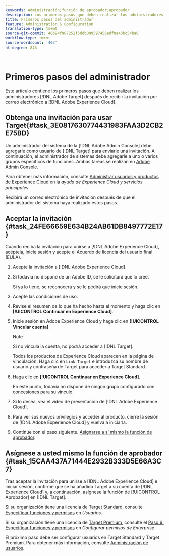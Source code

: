 ```yaml
---
keywords: Administración;función de aprobador;aprobador
description: Los primeros pasos que deben realizar los administradores de Adobe Target después de recibir la invitación por correo electrónico al Adobe Experience Cloud.
title: Primeros pasos del administrador
feature: Administration & Configuration
translation-type: tm+mt
source-git-commit: 48b94f967252f5ddb009597456edf0a43bc54ba6
workflow-type: tm+mt
source-wordcount: '403'
ht-degree: 84%

---
```



# Primeros pasos del administrador

Este artículo contiene los primeros pasos que deben realizar los administradores [!DNL Adobe Target] después de recibir la invitación por correo electrónico a [!DNL Adobe Experience Cloud].

## Obtenga una invitación para usar Target{#task_3E0817630774431983FAA3D2CB2E75BD}

Un administrador del sistema de la [!DNL Adobe Admin Console] debe agregarle como usuario de [!DNL Target] para enviarle una invitación. A continuación, el administrador de sistemas debe agregarle a uno o varios grupos específicos de funciones. Ambas tareas se realizan en [Adobe Admin Console](https://adminconsole.adobe.com).

Para obtener más información, consulte [Administrar usuarios y productos de Experience Cloud](https://experienceleague.adobe.com/docs/core-services/interface/manage-users-and-products/admin-getting-started.html) en la *ayuda de Experience Cloud y servicios principales*.

Recibirá un correo electrónico de invitación después de que el administrador del sistema haya realizado estos pasos.

## Aceptar la invitación {#task_24FE66659E634B24AB61DB8497772E17}

Cuando reciba la invitación para unirse a [!DNL Adobe Experience Cloud], acéptela, inicie sesión y acepte el Acuerdo de licencia del usuario final (EULA).

1. Acepte la invitación a [!DNL Adobe Experience Cloud].
1. Si todavía no dispone de un Adobe ID, se le solicitará que lo cree.

   Si ya lo tiene, se reconocerá y se le pedirá que inicie sesión.
1. Acepte las condiciones de uso.
1. Revise el resumen de lo que ha hecho hasta el momento y haga clic en **[!UICONTROL Continuar en Experience Cloud]**.
1. Inicie sesión en Adobe Experience Cloud y haga clic en **[!UICONTROL Vincular cuenta]**.

   >[!NOTE]
   >
   >Si no vincula la cuenta, no podrá acceder a [!DNL Target].

   Todos los productos de Experience Cloud aparecen en la página de vinculación. Haga clic en `Link Target` e introduzca su nombre de usuario y contraseña de Target para acceder a Target Standard.
1. Haga clic en **[!UICONTROL Continuar en Experience Cloud]**.

   En este punto, todavía no dispone de ningún grupo configurado con concesiones para su vínculo.
1. Si lo desea, vea el vídeo de presentación de [!DNL Adobe Experience Cloud].
1. Para ver sus nuevos privilegios y acceder al producto, cierre la sesión de [!DNL Adobe Experience Cloud] y vuelva a iniciarla.
1. Continúe con el paso siguiente. [Asignarse a sí mismo la función de aprobador](/help/administrating-target/start-target.md#task_15CAA437A71444E2932B333D5E66A3C7).

## Asígnese a usted mismo la función de aprobador {#task_15CAA437A71444E2932B333D5E66A3C7}

Tras aceptar la invitación para unirse a [!DNL Adobe Experience Cloud] e iniciar sesión, confirme que se ha añadido Target a su cuenta de [!DNL Experience Cloud] y, a continuación, asígnese la función de [!UICONTROL Aprobador] en [!DNL Target].

Si su organización tiene una licencia [de Target Standard](/help/c-intro/intro.md#section_ACD5EFF17AAB4E979CBEFA0145CCD905), consulte [Especificar funciones y permisos](/help/administrating-target/c-user-management/c-user-management/user-management.md#roles-permissions) en *Usuarios*.

Si su organización tiene una licencia de [Target Premium](/help/c-intro/intro.md#premium), consulte el [Paso 6: Especificar funciones y permisos](/help/administrating-target/c-user-management/property-channel/properties-overview.md#section_8C425E43E5DD4111BBFC734A2B7ABC80) en *Configurar permisos de Enterprise*.

El próximo paso debe ser configurar usuarios en Target Standard y Target Premium. Para obtener más información, consulte [Administración de usuarios](/help/administrating-target/c-user-management/user-management.md).
